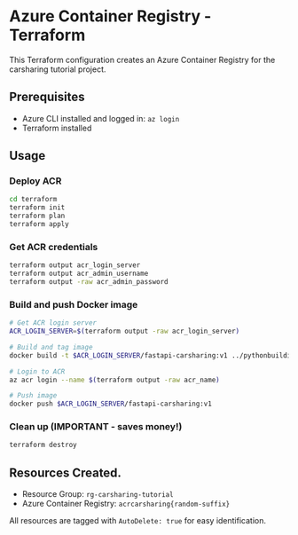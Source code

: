 # Azure Container Registry - Terraform

This Terraform configuration creates an Azure Container Registry for the carsharing tutorial project.

## Prerequisites

- Azure CLI installed and logged in: `az login`
- Terraform installed

## Usage

### Deploy ACR
```bash
cd terraform
terraform init
terraform plan
terraform apply
```

### Get ACR credentials
```bash
terraform output acr_login_server
terraform output acr_admin_username
terraform output -raw acr_admin_password
```

### Build and push Docker image
```bash
# Get ACR login server
ACR_LOGIN_SERVER=$(terraform output -raw acr_login_server)

# Build and tag image
docker build -t $ACR_LOGIN_SERVER/fastapi-carsharing:v1 ../pythonbuilding

# Login to ACR
az acr login --name $(terraform output -raw acr_name)

# Push image
docker push $ACR_LOGIN_SERVER/fastapi-carsharing:v1
```

### Clean up (IMPORTANT - saves money!)
```bash
terraform destroy
```

## Resources Created.

- Resource Group: `rg-carsharing-tutorial`
- Azure Container Registry: `acrcarsharing{random-suffix}`

All resources are tagged with `AutoDelete: true` for easy identification.

